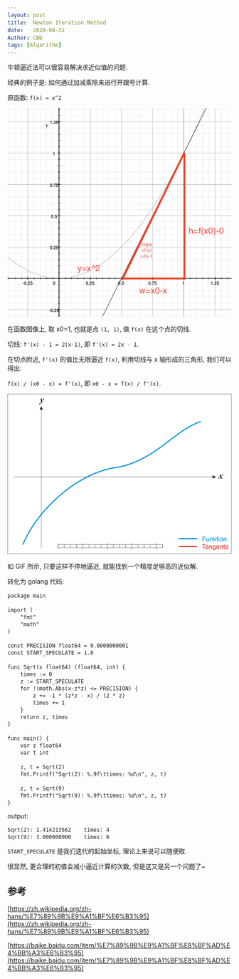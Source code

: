 ```yaml
---
layout: post
title:  Newton Iteration Method
date:   2020-08-31
Author: CBD
tags: [Algorithm]
---
```


牛顿逼近法可以很容易解决求近似值的问题.

经典的例子是: 如何通过加减乘除来进行开跟号计算.

原函数: `f(x) = x^2`

![Newton-Method.png](/images/Newton-Method.png)

在函数图像上, 取 x0=1, 也就是点 `(1, 1)`, 做 `f(x)` 在这个点的切线.

切线: `f'(x) - 1 = 2(x-1)`, 即 `f'(x) = 2x - 1`.

在切点附近,  `f'(x)` 的值比无限逼近 `f(x)`, 利用切线与 x 轴形成的三角形, 我们可以得出:

`f(x) / (x0 - x) = f'(x)`, 即 `x0 - x = f(x) / f'(x)`.

![NewtonIteration_Ani.gif](/images/NewtonIteration_Ani.gif)

如 GIF 所示, 只要这样不停地逼近, 就能找到一个精度足够高的近似解.

转化为 golang 代码:

```golang
package main

import (
	"fmt"
	"math"
)

const PRECISION float64 = 0.0000000001
const START_SPECULATE = 1.0

func Sqrt(x float64) (float64, int) {
	times := 0
	z := START_SPECULATE
	for !(math.Abs(x-z*z) <= PRECISION) {
		z += -1 * (z*z - x) / (2 * z)
		times += 1
	}
	return z, times
}

func main() {
	var z float64
	var t int

	z, t = Sqrt(2)
	fmt.Printf("Sqrt(2): %.9f\ttimes: %d\n", z, t)

	z, t = Sqrt(9)
	fmt.Printf("Sqrt(9): %.9f\ttimes: %d\n", z, t)
}

```

output:

```text
Sqrt(2): 1.414213562	times: 4
Sqrt(9): 3.000000000	times: 6
```

`START_SPECULATE` 是我们迭代的起始坐标, 理论上来说可以随便取.

很显然, 更合理的初值会减小逼近计算的次数, 但是这又是另一个问题了~

## 参考

[https://zh.wikipedia.org/zh-hans/%E7%89%9B%E9%A1%BF%E6%B3%95](https://zh.wikipedia.org/zh-hans/%E7%89%9B%E9%A1%BF%E6%B3%95)

[https://baike.baidu.com/item/%E7%89%9B%E9%A1%BF%E8%BF%AD%E4%BB%A3%E6%B3%95](https://baike.baidu.com/item/%E7%89%9B%E9%A1%BF%E8%BF%AD%E4%BB%A3%E6%B3%95)